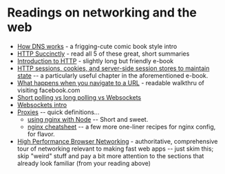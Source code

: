 # Readings on networking and the web

* [How DNS works](https://howdns.works/ep1/) - a frigging-cute comic book style intro
* [HTTP Succinctly](https://code.tutsplus.com/series/http-succinctly--net-33683) - read all 5 of these great, short summaries
* [Introduction to HTTP](https://launchschool.com/books/http/read/background#briefhistory) - slightly long but friendly e-book
* [HTTP sessions, cookies, and server-side session stores to maintain state](https://launchschool.com/books/http/read/statefulness) -- a particularly useful chapter in the aforementioned e-book.
* [What happens when you navigate to a URL](http://igoro.com/archive/what-really-happens-when-you-navigate-to-a-url/) - readable walkthru of visiting facebook.com
* [Short polling vs long polling vs Websockets](https://moduscreate.com/blog/fast-polling-vs-websockets-2/)
* [Websockets intro](http://blog.teamtreehouse.com/an-introduction-to-websockets)
* [Proxies](https://www.quora.com/What-is-a-proxy-and-reverse-proxy-server-in-web-development) -- quick definitions...
  * [using nginx with Node](http://www.nikola-breznjak.com/blog/javascript/nodejs/using-nginx-as-a-reverse-proxy-in-front-of-your-node-js-application/) -- Short and sweet.
  * [nginx cheatsheet](https://hauck.io/nginx-cheatsheet/) -- a few more one-liner recipes for nginx config, for flavor.
* [High Performance Browser Networking](https://hpbn.co/) - authoritative, comprehensive tour of networking relevant to making fast web apps -- just skim this; skip "weird" stuff and pay a bit more attention to the sections that already look familiar (from your reading above)
